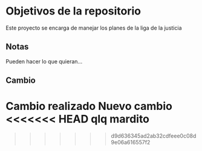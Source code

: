 # Objetivos de la repositorio

Este proyecto se encarga de manejar los planes de la liga de la justicia


## Notas
Pueden hacer lo que quieran...

## Cambio

Cambio realizado
Nuevo cambio
<<<<<<< HEAD
qlq mardito
=======
>>>>>>> d9d636345ad2ab32cdfeee0c08d9e06a616557f2

